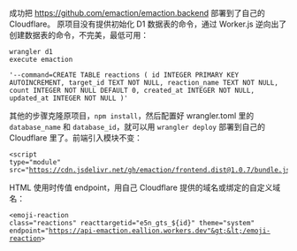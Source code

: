 成功把 https://github.com/emaction/emaction.backend  部署到了自己的 Cloudflare。 原项目没有提供初始化 D1 数据表的命令，通过 Worker.js 逆向出了创建数据表的命令，不完美，最低可用：<pre><code>wrangler d1 execute emaction \
  '--command=CREATE TABLE reactions (
    id INTEGER PRIMARY KEY AUTOINCREMENT,
    target_id TEXT NOT NULL,
    reaction_name TEXT NOT NULL,
    count INTEGER NOT NULL DEFAULT 0, 
    created_at INTEGER NOT NULL,
    updated_at INTEGER NOT NULL
  )'
</code></pre>其他的步骤克隆原项目，<code>npm install</code>，然后配置好 wrangler.toml 里的 <code>database_name</code> 和 <code>database_id</code>，就可以用 <code>wrangler deploy</code> 部署到自己的 Cloudflare 里了。前端引入模块不变：<pre><code>&lt;script type="module" src="https://cdn.jsdelivr.net/gh/emaction/frontend.dist@1.0.7/bundle.js"&gt;&lt;/script&gt;
</code></pre>HTML 使用时传值 endpoint，用自己 Cloudflare 提供的域名或绑定的自定义域名：<pre><code>&lt;emoji-reaction class="reactions" reacttargetid="e5n_gts_${id}" theme="system" endpoint="https://api-emaction.eallion.workers.dev"&gt;&lt;/emoji-reaction&gt;
</code></pre>